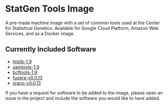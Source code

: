 # StatGen Tools Image #

A pre-made machine image with a set of common tools used at the Center for Statistical Genetics. Available for Google Cloud Platform, Amazon Web Services, and as a Docker image.

## Currently Included Software ##

* [htslib-1.9](http://www.htslib.org)
* [samtools-1.9](http://www.htslib.org)
* [bcftools-1.9](http://www.htslib.org)
* [fusera-v0.0.13](https://github.com/mitre/fusera)
* [sracp-v0.0.13](https://github.com/mitre/fusera)

If you have a request for software to be added to the image, please open an issue in the project and include the software you would like to have added.
